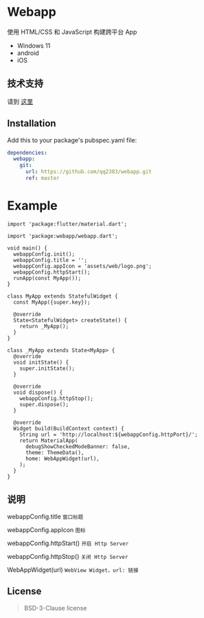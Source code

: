 # Webapp

使用 HTML/CSS 和 JavaScript 构建跨平台 App

- Windows 11
- android
- iOS

## 技术支持

请到 [这里](https://webapp.tianqilabs.com)

## Installation

Add this to your package's pubspec.yaml file:

```yaml
dependencies:
  webapp:
    git:
      url: https://github.com/qq2383/webapp.git
      ref: master
``` 

# Example

```
import 'package:flutter/material.dart';

import 'package:webapp/webapp.dart';

void main() {
  webappConfig.init();
  webappConfig.title = '';
  webappConfig.appIcon = 'assets/web/logo.png';
  webappConfig.httpStart();
  runApp(const MyApp());
}

class MyApp extends StatefulWidget {
  const MyApp({super.key});

  @override
  State<StatefulWidget> createState() {
    return _MyApp();
  }
}

class _MyApp extends State<MyApp> {
  @override
  void initState() {
    super.initState();
  }

  @override
  void dispose() {
    webappConfig.httpStop();
    super.dispose();
  }

  @override
  Widget build(BuildContext context) {
    String url = 'http://localhost:${webappConfig.httpPort}/';
    return MaterialApp(
      debugShowCheckedModeBanner: false,
      theme: ThemeData(),
      home: WebAppWidget(url),
    );
  }
}
```

## 说明

webappConfig.title ``窗口标题``

webappConfig.appIcon ``图标``

webappConfig.httpStart() ``开启 Http Server``

webappConfig.httpStop() ``关闭 Http Server``

WebAppWidget(url)   ``WebView Widget，url: 链接``

## License

> BSD-3-Clause license